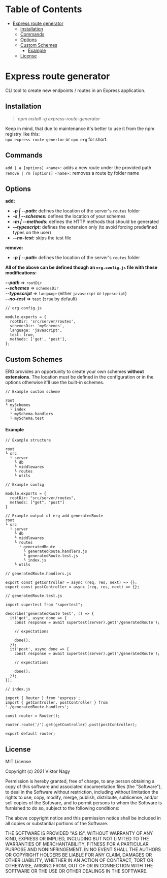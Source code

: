 # Table of Contents

- [Express route generator](#express-route-generator)
  - [Installation](#installation)
  - [Commands](#commands)
  - [Options](#options)
  - [Custom Schemes](#custom-schemes)
    - [Example](#example)
  - [License](#license)

# Express route generator

CLI tool to create new endpoints / routes in an Express application.

## Installation

> _npm install -g express-route-generator_

Keep in mind, that due to maintenance it's better to use it from the npm registry like this:<br/>
`npx express-route-genertor` or `npx erg` for short.

## Commands

`add | a [options] <name>:` adds a new route under the provided path<br />
`remove | rm [options] <name>:` removes a route by folder name

## Options

**add:**<br />

- **_-p | --path:_** defines the location of the server's `routes` folder
- **_-s | --schemes:_** defines the location of your schemes
- **_-m | --methods:_** defines the HTTP methods that should be generated
- **_--typescript:_** defines the extension only (to avoid forcing predefined types on the user)
- **_--no-test:_** skips the test file

**remove:**<br />

- **_-p | --path:_** defines the location of the server's `routes` folder

**All of the above can be defined though an `erg.config.js` file with these modifications:**

**_--path_** => `rootDir`<br />
**_--schemes_** => `schemesDir`<br />
**_--typescript_** => `language` (either `javascript` or `typescript`)<br />
**_--no-test_** => `test` (`true` by default)

```
// erg.config.js

module.exports = {
  rootDir: 'src/server/routes',
  schemesDir: 'mySchemes',
  language: 'javascript',
  test: true,
  methods: ['get', 'post'],
};
```

## Custom Schemes

ERG provides an opportunity to create your own schemes **without extensions**. The location must be defined in the configuration or in the options otherwise it'll use the built-in schemes.

```
// Example custom scheme

root
└ mySchemes
  └ index
  └ mySchema.handlers
  └ mySchema.test
```

#### Example

```
// Example structure

root
└ src
  └ server
    └ db
    └ middlewares
    └ routes
    └ utils
```

```
// Example config

module.exports = {
  rootDir: "src/server/routes",
  methods: ["get", "post"]
}
```

```
// Example output of erg add generatedRoute
root
└ src
  └ server
    └ db
    └ middlewares
    └ routes
      └ generatedRoute
        └ generatedRoute.handlers.js
        └ generatedRoute.test.js
        └ index.js
    └ utils
```

```
// generatedRoute.handlers.js

export const getController = async (req, res, next) => {};
export const postController = async (req, res, next) => {};
```

```
// generatedRoute.test.js

import supertest from "supertest";

describe('generatedRoute test', () => {
  it('get', async done => {
    const response = await supertest(server).get('/generatedRoute');

    // expectations

    done();
  });
  it('post', async done => {
    const response = await supertest(server).get('/generatedRoute');

    // expectations

    done();
  });
});
```

```
// index.js

import { Router } from 'express';
import { getController, postController } from './generatedRoute.handlers';

const router = Router();

router.route('/').get(getController).post(postController);

export default router;
```

## License

MIT License

Copyright (c) 2021 Viktor Nagy

Permission is hereby granted, free of charge, to any person obtaining a copy
of this software and associated documentation files (the "Software"), to deal
in the Software without restriction, including without limitation the rights
to use, copy, modify, merge, publish, distribute, sublicense, and/or sell
copies of the Software, and to permit persons to whom the Software is
furnished to do so, subject to the following conditions:

The above copyright notice and this permission notice shall be included in all
copies or substantial portions of the Software.

THE SOFTWARE IS PROVIDED "AS IS", WITHOUT WARRANTY OF ANY KIND, EXPRESS OR
IMPLIED, INCLUDING BUT NOT LIMITED TO THE WARRANTIES OF MERCHANTABILITY,
FITNESS FOR A PARTICULAR PURPOSE AND NONINFRINGEMENT. IN NO EVENT SHALL THE
AUTHORS OR COPYRIGHT HOLDERS BE LIABLE FOR ANY CLAIM, DAMAGES OR OTHER
LIABILITY, WHETHER IN AN ACTION OF CONTRACT, TORT OR OTHERWISE, ARISING FROM,
OUT OF OR IN CONNECTION WITH THE SOFTWARE OR THE USE OR OTHER DEALINGS IN THE
SOFTWARE.
